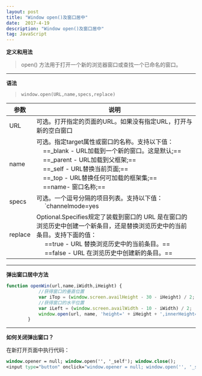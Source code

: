 ```yaml
---
layout: post
title: "Window open()及窗口居中"
date:  2017-4-19
description: "Window open()及窗口居中"
tag: JavaScript 
---
```

**定义和用法**

> open() 方法用于打开一个新的浏览器窗口或查找一个已命名的窗口。
----------
**语法**
> ``window.open(URL,name,specs,replace)``

| 参数    |     说明|
| --- | --- |
|   URL  |  可选。打开指定的页面的URL。如果没有指定URL，打开与新的空白窗口   |
|   name  |   	可选。指定target属性或窗口的名称。支持以下值：<br />&nbsp;&nbsp;&nbsp;&nbsp;==_blank - URL加载到一个新的窗口。这是默认;==<br/>&nbsp;&nbsp;&nbsp;&nbsp;==_parent - URL加载到父框架;==<br />&nbsp;&nbsp;&nbsp;&nbsp;==_self - URL替换当前页面;==<br />&nbsp;&nbsp;&nbsp;&nbsp;==_top - URL替换任何可加载的框架集;==<br />&nbsp;&nbsp;&nbsp;&nbsp;==name- 窗口名称;==|
|  specs   |   可选。一个逗号分隔的项目列表。支持以下值： <br />	&nbsp; &nbsp;&nbsp;&nbsp;`channelmode=yes|no|1|0`：==是否要在影院模式显示 window。默认是没有的。仅限IE浏览器==;<br />	&nbsp; &nbsp;&nbsp;&nbsp;`directories=yes|no|1|0`：==是否添加目录按钮。默认是肯定的。仅限IE浏览器;==<br />&nbsp; &nbsp;&nbsp;&nbsp;`fullscreen=yes|no|1|0`：==浏览器是否显示全屏模式。默认是没有的。在全屏模式下的 window，还必须在影院模式。仅限IE浏览器==<br />&nbsp; &nbsp;&nbsp;&nbsp;`height=pixels`：==窗口的高度。最小.值为100==<br />&nbsp; &nbsp;&nbsp;&nbsp;`left=pixels`：==该窗口的左侧位置==<br />&nbsp; &nbsp;&nbsp;&nbsp;`location=yes|no|1|0`：==是否显示地址字段.默认值是yes==<br />&nbsp; &nbsp;&nbsp;&nbsp;`menubar=yes|no|1|0`：==是否显示菜单栏.默认值是yes==<br />&nbsp; &nbsp;&nbsp;&nbsp;`resizable=yes|no|1|0`：==是否可调整窗口大小.默认值是yes==<br />&nbsp;&nbsp; &nbsp;&nbsp;`scrollbars=yes|no|1|0`：==是否显示滚动条.默认值是yes==<br />&nbsp; &nbsp;&nbsp;&nbsp;`status=yes|no|1|0`：==是否要添加一个状态栏.默认值是yes==<br />&nbsp; &nbsp;&nbsp;&nbsp;`titlebar=yes|no|1|0`：==是否显示标题栏.被忽略，除非调用HTML应用程序或一个值得信赖的对话框.默认值是yes==<br />&nbsp; &nbsp;&nbsp;&nbsp;`toolbar=yes|no|1|0`：==是否显示浏览器工具栏.默认值是yes==<br />&nbsp; &nbsp;&nbsp;&nbsp;`top=pixels`：==窗口顶部的位置.仅限IE浏览器==<br />&nbsp; &nbsp;&nbsp;&nbsp;`width=pixels`：==窗口的宽度.最小.值为100==|
|  replace   |    	Optional.Specifies规定了装载到窗口的 URL 是在窗口的浏览历史中创建一个新条目，还是替换浏览历史中的当前条目。支持下面的值：<br />&nbsp; &nbsp;&nbsp;&nbsp;==true - URL 替换浏览历史中的当前条目。==<br />&nbsp; &nbsp;&nbsp;&nbsp;==false - URL 在浏览历史中创建新的条目。== |

----------

**弹出窗口居中方法**

``` javascript
function openWin(url,name,iWidth,iHeight) { 
            //获得窗口的垂直位置 
            var iTop = (window.screen.availHeight - 30 - iHeight) / 2; 
            //获得窗口的水平位置 
            var iLeft = (window.screen.availWidth - 10 - iWidth) / 2; 
            window.open(url, name, 'height=' + iHeight + ',innerHeight=' + iHeight + ',width=' + iWidth + ',innerWidth=' + iWidth + ',top=' + iTop + ',left=' + iLeft + ',status=no,toolbar=no,menubar=no,location=no,resizable=no,scrollbars=0,titlebar=no'); 
        }
```

----------
**如何关闭弹出窗口？**

在新打开页面中执行代码：

``` stata
window.opener = null; window.open('', '_self'); window.close();
<input type="button" onclick="window.opener = null; window.open('', '_self'); window.close();" value="关闭" />
```


